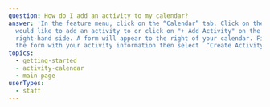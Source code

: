 ```yaml
---
question: How do I add an activity to my calendar?
answer: 'In the feature menu, click on the “Calendar” tab. Click on the day you
  would like to add an activity to or click on "+ Add Activity" on the top
  right-hand side. A form will appear to the right of your calendar. Fill out
  the form with your activity information then select  “Create Activity”. '
topics:
  - getting-started
  - activity-calendar
  - main-page
userTypes:
  - staff
---
```

